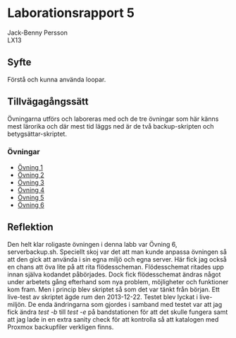 # Laborationsrapport 5 #
Jack-Benny Persson <br>
LX13

## Syfte ##
Förstå och kunna använda loopar.

## Tillvägagångssätt ##
Övningarna utförs och laboreras med och de tre övningar som här känns mest 
lärorika och där mest tid läggs ned är de två backup-skripten och 
betygsättar-skriptet.

### Övningar ###
* [Övning 1](https://github.com/jackbenny/scripts_grundkurs/blob/master/Labb5/ovning1.sh)
* [Övning 2](https://github.com/jackbenny/scripts_grundkurs/blob/master/Labb5/ovning2.sh)
* [Övning 3](https://github.com/jackbenny/scripts_grundkurs/blob/master/Labb5/ovning3.sh)
* [Övning 4](https://github.com/jackbenny/scripts_grundkurs/blob/master/Labb5/ovning4.sh)
* [Övning 5](https://github.com/jackbenny/scripts_grundkurs/blob/master/Labb5/ovning5.sh)
* [Övning 6](http://github.com/jackbenny/scripts_grundkurs/tree/master/Labb5/serverbackup)

## Reflektion ##
Den helt klar roligaste övningen i denna labb var Övning 6, serverbackup.sh.
Speciellt skoj var det att man kunde anpassa övningen så att den gick att
använda i sin egna miljö och egna server. Här fick jag också en chans att öva
lite på att rita flödesscheman. Flödesschemat ritades upp innan själva kodandet
påbörjades. Dock fick flödesschemat ändras något under arbetets gång efterhand
som nya problem, möjligheter och funktioner kom fram. Men i princip blev
skriptet så som det var tänkt från början.
Ett live-test av skriptet ägde rum den 2013-12-22. Testet blev lyckat i
live-miljön. De enda ändringarna som gjordes i samband med testet var att jag
fick ändra _test -b_ till _test -e_ på bandstationen för att det skulle fungera
samt att jag lade in en extra sanity check för att kontrolla så att katalogen
med Proxmox backupfiler verkligen finns.
